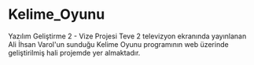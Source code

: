 # Kelime_Oyunu
 Yazılım Geliştirme 2 - Vize Projesi
 Teve 2 televizyon ekranında yayınlanan Ali İhsan Varol'un sunduğu Kelime Oyunu programının web üzerinde geliştirilmiş hali projemde yer almaktadır.
